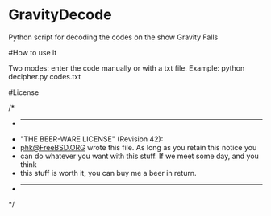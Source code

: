 # GravityDecode
Python script for decoding the codes on the show Gravity Falls


#How to use it

Two modes: enter the code manually or with a txt file. Example: python decipher.py codes.txt

#License

/*
 * ----------------------------------------------------------------------------
 * "THE BEER-WARE LICENSE" (Revision 42):
 * <phk@FreeBSD.ORG> wrote this file.  As long as you retain this notice you
 * can do whatever you want with this stuff. If we meet some day, and you think
 * this stuff is worth it, you can buy me a beer in return.
 * ----------------------------------------------------------------------------
 */
